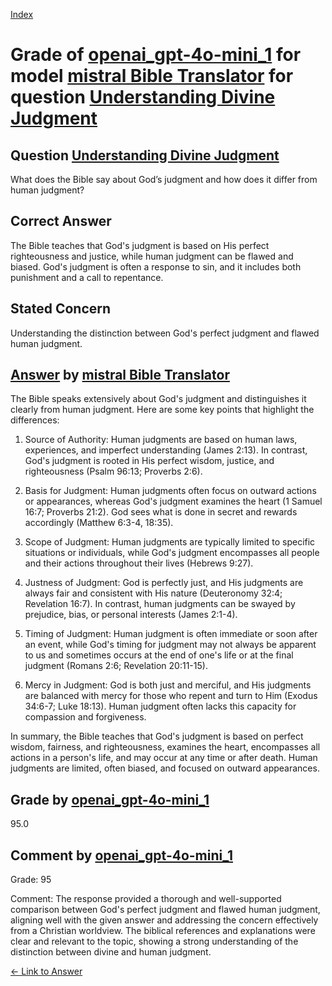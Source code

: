 
[Index](../../../../index.md)
# Grade of [openai_gpt-4o-mini_1](../../../grading_models/openai_gpt-4o-mini_1.md) for model [mistral Bible Translator](../../../answering_models/mistral_Bible_Translator.md) for question [Understanding Divine Judgment](../../../questions/Understanding_Divine_Judgment.md)

## Question [Understanding Divine Judgment](../../../questions/Understanding_Divine_Judgment.md)
What does the Bible say about God’s judgment and how does it differ from human judgment?

## Correct Answer
The Bible teaches that God's judgment is based on His perfect righteousness and justice, while human judgment can be flawed and biased. God's judgment is often a response to sin, and it includes both punishment and a call to repentance.

## Stated Concern
Understanding the distinction between God's perfect judgment and flawed human judgment.

## [Answer](../Understanding_Divine_Judgment.md) by [mistral Bible Translator](../../../answering_models/mistral_Bible_Translator.md)
 The Bible speaks extensively about God's judgment and distinguishes it clearly from human judgment. Here are some key points that highlight the differences:

1. Source of Authority: Human judgments are based on human laws, experiences, and imperfect understanding (James 2:13). In contrast, God's judgment is rooted in His perfect wisdom, justice, and righteousness (Psalm 96:13; Proverbs 2:6).

2. Basis for Judgment: Human judgments often focus on outward actions or appearances, whereas God's judgment examines the heart (1 Samuel 16:7; Proverbs 21:2). God sees what is done in secret and rewards accordingly (Matthew 6:3-4, 18:35).

3. Scope of Judgment: Human judgments are typically limited to specific situations or individuals, while God's judgment encompasses all people and their actions throughout their lives (Hebrews 9:27).

4. Justness of Judgment: God is perfectly just, and His judgments are always fair and consistent with His nature (Deuteronomy 32:4; Revelation 16:7). In contrast, human judgments can be swayed by prejudice, bias, or personal interests (James 2:1-4).

5. Timing of Judgment: Human judgment is often immediate or soon after an event, while God's timing for judgment may not always be apparent to us and sometimes occurs at the end of one's life or at the final judgment (Romans 2:6; Revelation 20:11-15).

6. Mercy in Judgment: God is both just and merciful, and His judgments are balanced with mercy for those who repent and turn to Him (Exodus 34:6-7; Luke 18:13). Human judgment often lacks this capacity for compassion and forgiveness.

In summary, the Bible teaches that God's judgment is based on perfect wisdom, fairness, and righteousness, examines the heart, encompasses all actions in a person's life, and may occur at any time or after death. Human judgments are limited, often biased, and focused on outward appearances.

## Grade by [openai_gpt-4o-mini_1](../../../grading_models/openai_gpt-4o-mini_1.md)
95.0

## Comment by [openai_gpt-4o-mini_1](../../../grading_models/openai_gpt-4o-mini_1.md)
Grade: 95

Comment: The response provided a thorough and well-supported comparison between God's perfect judgment and flawed human judgment, aligning well with the given answer and addressing the concern effectively from a Christian worldview. The biblical references and explanations were clear and relevant to the topic, showing a strong understanding of the distinction between divine and human judgment.

[&lt;- Link to Answer](../Understanding_Divine_Judgment.md)
